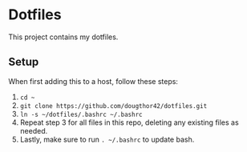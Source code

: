 # Dotfiles

This project contains my dotfiles.

## Setup
When first adding this to a host, follow these steps:

1.  `cd ~`
2.  `git clone https://github.com/dougthor42/dotfiles.git`
3.  `ln -s ~/dotfiles/.bashrc ~/.bashrc`
4.  Repeat step 3 for all files in this repo, deleting any
    existing files as needed.
5.  Lastly, make sure to run `. ~/.bashrc` to update bash.


